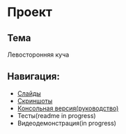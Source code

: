 # Проект

## Тема
Левосторонняя куча

## Навигация:
- [Слайды](https://github.com/BaLiKfromUA/project_advance_1/blob/master/docs/presentation/presentation.pdf)
- [Скриншоты](https://github.com/BaLiKfromUA/project_advance_1/tree/master/docs/screenshots)
- [Консольная версия(руководство)](https://github.com/BaLiKfromUA/project_advance_1/blob/master/consoleApp/README.md)
- Тесты(readme in progress)
- Видеодемонстрация(in progress)
